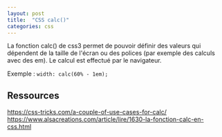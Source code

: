 ```yaml
---
layout: post
title:  "CSS calc()"
categories: css 
---
```


La fonction calc() de css3 permet de pouvoir définir des valeurs qui dépendent
de la taille de l'écran ou des polices (par exemple des calculs avec des em). Le
calcul est effectué par le navigateur.

Exemple : `width: calc(60% - 1em);` 

## Ressources

<https://css-tricks.com/a-couple-of-use-cases-for-calc/>  
<https://www.alsacreations.com/article/lire/1630-la-fonction-calc-en-css.html>  
